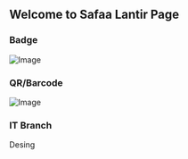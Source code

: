## Welcome to Safaa Lantir Page


### Badge
![Image](badges/safaalantir.png)

### QR/Barcode
![Image](qr/qr_safaalantir.png)
### IT Branch
Desing
